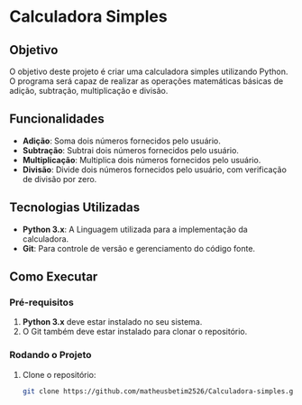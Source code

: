 # Calculadora Simples

## Objetivo

O objetivo deste projeto é criar uma calculadora simples utilizando Python. O programa será capaz de realizar as operações matemáticas básicas de adição, subtração, multiplicação e divisão.

## Funcionalidades

- **Adição**: Soma dois números fornecidos pelo usuário.
- **Subtração**: Subtrai dois números fornecidos pelo usuário.
- **Multiplicação**: Multiplica dois números fornecidos pelo usuário.
- **Divisão**: Divide dois números fornecidos pelo usuário, com verificação de divisão por zero.

## Tecnologias Utilizadas

- **Python 3.x**: A Linguagem utilizada para a implementação da calculadora.
- **Git**: Para controle de versão e gerenciamento do código fonte.

## Como Executar

### Pré-requisitos

1. **Python 3.x** deve estar instalado no seu sistema.
2. O Git também deve estar instalado para clonar o repositório.

### Rodando o Projeto

1. Clone o repositório:
   ```bash
   git clone https://github.com/matheusbetim2526/Calculadora-simples.git
